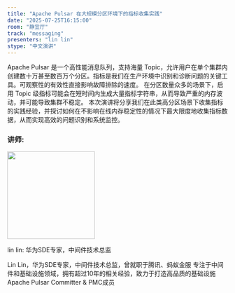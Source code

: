 ```yaml
---
title: "Apache Pulsar 在大规模分区环境下的指标收集实践"
date: "2025-07-25T16:15:00"
room: "静宜厅"
track: "messaging"
presenters: "lin lin"
stype: "中文演讲"
---
```


Apache Pulsar 是一个高性能消息队列，支持海量 Topic，允许用户在单个集群内创建数十万甚至数百万个分区。指标是我们在生产环境中识别和诊断问题的关键工具。可观察性的有效性直接影响故障排除的速度。
在分区数量众多的场景下，启用 Topic 级指标可能会在短时间内生成大量指标字符串，从而导致严重的内存波动，并可能导致集群不稳定。
本次演讲将分享我们在此类高分区场景下收集指标的实践经验，并探讨如何在不影响在线内存稳定性的情况下最大限度地收集指标数据，从而实现高效的问题识别和系统监控。

### 讲师:

<img src="https://sessionize.com/image/f542-400o400o1-4vaXwyGZYAujcJxNoeruQG.jpg" width="200" /><br/>

lin lin: 华为SDE专家，中间件技术总监

Lin Lin，华为SDE专家，中间件技术总监，曾就职于腾讯、蚂蚁金服
专注于中间件和基础设施领域，拥有超过10年的相关经验，致力于打造高品质的基础设施
Apache Pulsar Committer & PMC成员
